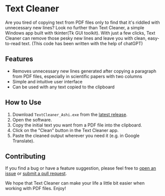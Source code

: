 # Text Cleaner

Are you tired of copying text from PDF files only to find that it's riddled with unnecessary new lines? Look no further than Text Cleaner, a simple Windows app built with tkinter(Tk GUI toolkit). With just a few clicks, Text Cleaner can remove those pesky new lines and leave you with clean, easy-to-read text.
(This code has been written with the help of chatGPT)

## Features

- Removes unnecessary new lines generated after copying a paragraph from PDF files, especially in scientific papers with two columns
- Simple and intuitive user interface
- Can be used with any text copied to the clipboard

## How to Use

1. Download `TextCleaner_Ashi.exe` from the [latest release](https://github.com/bioinfmatters/text-cleaner/releases/tag/v1.2).
2. Open the software.
3. Copy the initial text you want from a PDF file into the clipboard.
4. Click on the "Clean" button in the Text Cleaner app.
5. Paste the cleaned output wherever you need it (e.g. in Google Translate).

## Contributing

If you find a bug or have a feature suggestion, please feel free to [open an issue](link-to-issue) or [submit a pull request](link-to-pull-request).

We hope that Text Cleaner can make your life a little bit easier when working with PDF files. Enjoy!
